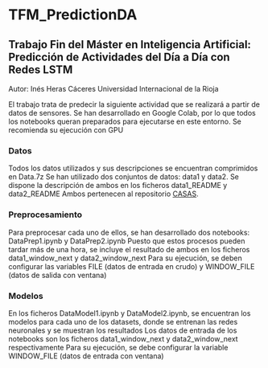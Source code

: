 # TFM_PredictionDA
## Trabajo Fin del Máster en Inteligencia Artificial: Predicción de Actividades del Día a Día con Redes LSTM

Autor: Inés Heras Cáceres
Universidad Internacional de la Rioja

El trabajo trata de predecir la siguiente actividad que se realizará a partir de datos de sensores.
Se han desarrollado en Google Colab, por lo que todos los notebooks queran preparados para ejecutarse en este entorno. Se recomienda su ejecución con GPU

### Datos
Todos los datos utilizados y sus descripciones se encuentran comprimidos en Data.7z
Se han utilizado dos conjuntos de datos: data1 y data2. Se dispone la descripción de ambos en los ficheros data1_README y data2_README
Ambos pertenecen al repositorio [CASAS](http://casas.wsu.edu/datasets/).

### Preprocesamiento
Para preprocesar cada uno de ellos, se han desarrollado dos notebooks: DataPrep1.ipynb y DataPrep2.ipynb
Puesto que estos procesos pueden tardar más de una hora, se incluye el resultado de ambos en los ficheros data1_window_next y data2_window_next
Para su ejecución, se deben configurar las variables FILE (datos de entrada en crudo) y WINDOW_FILE (datos de salida con ventana)

### Modelos
En los ficheros DataModel1.ipynb y DataModel2.ipynb, se encuentran los modelos para cada uno de los datasets, donde se entrenan las redes neuronales y se muestran los resultados
Los datos de entrada de los notebooks son los ficheros data1_window_next y data2_window_next respectivamente
Para su ejecución, se debe configurar la variable WINDOW_FILE (datos de entrada con ventana)